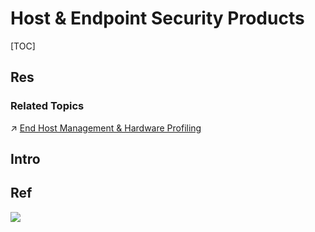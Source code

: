 # Host & Endpoint Security Products

[TOC]



## Res
### Related Topics
↗ [End Host Management & Hardware Profiling](../../../../../🔑%20CS%20Core/Generic%20Software%20Tools%20&%20Projects/🧱%20Hardware%20Related%20Tools/End%20Host%20Management%20&%20Hardware%20Profiling.md)



## Intro



## Ref
[谈终端--UES 终端一体化 - kfei的文章 - 知乎]: https://zhuanlan.zhihu.com/p/525621402

![](../../../../../../../Assets/Pics/Pasted%20image%2020240318214125.png)

